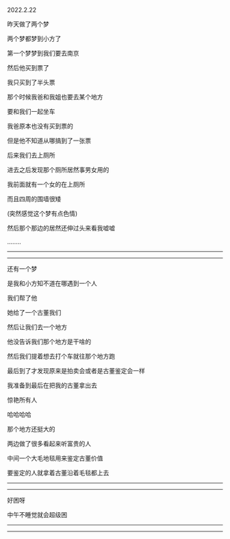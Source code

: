 2022.2.22

昨天做了两个梦

两个梦都梦到小方了

第一个梦梦到我们要去南京

然后他买到票了

我只买到了半头票

那个时候我爸和我姐也要去某个地方

要和我们一起坐车

我爸原本也没有买到票的

但是他不知道从哪搞到了一张票

后来我们去上厕所

进去之后发现那个厕所居然事男女用的

我前面就有一个女的在上厕所

而且四周的围墙很矮

(突然感觉这个梦有点色情)

然后那个那边的居然还伸过头来看我嘘嘘

........

------

-----

还有一个梦

是我和小方知不道在哪遇到一个人

我们帮了他

她给了一个古董我们

然后让我们去一个地方

他没告诉我们那个地方是干啥的

然后我们提着想去打个车就往那个地方跑

最后到了才发现原来是拍卖会或者是古董鉴定会一样

我准备到最后在把我的古董拿出去

惊艳所有人

哈哈哈哈

那个地方还挺大的

两边做了很多看起来听富贵的人

中间一个大毛地毯用来鉴定古董价值

要鉴定的人就拿着古董沿着毛毯都上去

-------

--------

好困呀

中午不睡觉就会超级困

-------

---------

